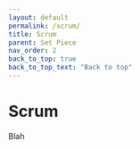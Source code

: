 ```yaml
---
layout: default
permalink: /scrum/
title: Scrum
parent: Set Piece
nav_order: 2
back_to_top: true
back_to_top_text: "Back to top"
---
```


# Scrum

Blah
